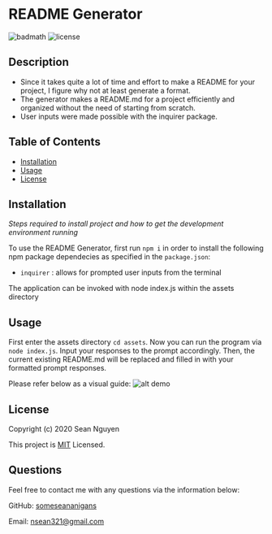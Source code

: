 # README Generator

![badmath](https://img.shields.io/github/languages/top/nielsenjared/badmath)
![license](https://img.shields.io/badge/license-MIT-brightgreen)

## Description

- Since it takes quite a lot of time and effort to make a README for your project, I figure why not at least generate a format.
- The generator makes a README.md for a project efficiently and organized without the need of starting from scratch. 
- User inputs were made possible with the inquirer package. 

## Table of Contents

- [Installation](#installation)
- [Usage](#usage)
- [License](#license)

## Installation

*Steps required to install project and how to get the development environment running*

To use the README Generator, first run ```npm i``` in order to install the following npm package dependecies as specified in the  ```package.json```:
- ```inquirer``` : allows for prompted user inputs from the terminal 

The application can be invoked with node index.js within the assets directory

## Usage

First enter the assets directory ```cd assets```. Now you can run the program via ```node index.js```. Input your responses to the prompt accordingly. Then, the current existing README.md will be replaced and filled in with your formatted prompt responses. 

Please refer below as a visual guide:
![alt demo](assets/images/demo.gif)

## License

Copyright (c) 2020 Sean Nguyen

This project is [MIT](https://choosealicense.com/licenses/mit/) Licensed.

## Questions

Feel free to contact me with any questions via the information below:

GitHub: [someseananigans](https://github.com/someseananigans)

Email: nsean321@gmail.com
